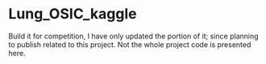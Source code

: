 # Lung_OSIC_kaggle
Build it for competition, I have only updated the portion of it; since planning to publish related to this project. Not the whole project code is presented here.
